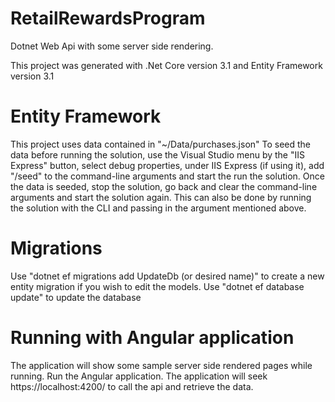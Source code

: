 # RetailRewardsProgram
Dotnet Web Api with some server side rendering. 

This project was generated with .Net Core version 3.1 and Entity Framework version 3.1 

# Entity Framework
This project uses data contained in "~/Data/purchases.json" 
To seed the data before running the solution, use the Visual Studio menu by the "IIS Express" button, select debug properties, under IIS Express (if using it), add "/seed" 
to the command-line arguments and start the run the solution. 
Once the data is seeded, stop the solution, go back and clear the command-line arguments and start the solution again. 
This can also be done by running the solution with the CLI and passing in the argument mentioned above. 

# Migrations
Use "dotnet ef migrations add UpdateDb (or desired name)" to create a new entity migration if you wish to edit the models.
Use "dotnet ef database update" to update the database

# Running with Angular application 
The application will show some sample server side rendered pages while running. 
Run the Angular application.
The application will seek https://localhost:4200/ to call the api and retrieve the data. 


